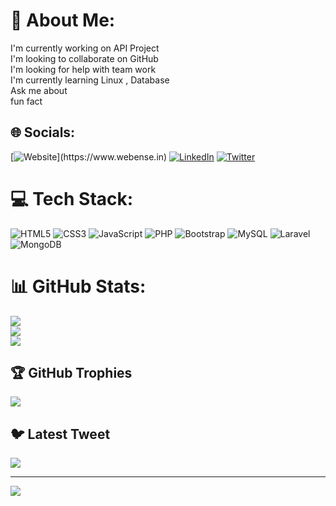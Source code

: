 
# 💫 About Me:
I'm currently working on API Project<br>I'm looking to collaborate on GitHub<br>I'm looking for help with team work<br>I'm currently learning Linux , Database<br>Ask me about <br>fun fact


## 🌐 Socials:
[![Website](https://img.shields.io/website/PROTOCOL/URLREST.svg.)](https://www.webense.in) [![LinkedIn](https://img.shields.io/badge/LinkedIn-%230077B5.svg?logo=linkedin&logoColor=white)](https://linkedin.com/in/tarit-mahato) [![Twitter](https://img.shields.io/badge/Twitter-%231DA1F2.svg?logo=Twitter&logoColor=white)](https://twitter.com/Tarit_Official) 

# 💻 Tech Stack:
![HTML5](https://img.shields.io/badge/html5-%23E34F26.svg?style=for-the-badge&logo=html5&logoColor=white) ![CSS3](https://img.shields.io/badge/css3-%231572B6.svg?style=for-the-badge&logo=css3&logoColor=white) ![JavaScript](https://img.shields.io/badge/javascript-%23323330.svg?style=for-the-badge&logo=javascript&logoColor=%23F7DF1E) ![PHP](https://img.shields.io/badge/php-%23777BB4.svg?style=for-the-badge&logo=php&logoColor=white) ![Bootstrap](https://img.shields.io/badge/bootstrap-%23563D7C.svg?style=for-the-badge&logo=bootstrap&logoColor=white) ![MySQL](https://img.shields.io/badge/mysql-%2300f.svg?style=for-the-badge&logo=mysql&logoColor=white) ![Laravel](https://img.shields.io/badge/laravel-%23FF2D20.svg?style=for-the-badge&logo=laravel&logoColor=white) ![MongoDB](https://img.shields.io/badge/MongoDB-%234ea94b.svg?style=for-the-badge&logo=mongodb&logoColor=white)
# 📊 GitHub Stats:
![](https://github-readme-stats.vercel.app/api?username=mahatotarit&theme=blue-green&hide_border=false&include_all_commits=true&count_private=true)<br/>
![](https://github-readme-streak-stats.herokuapp.com/?user=mahatotarit&theme=blue-green&hide_border=false)<br/>
![](https://github-readme-stats.vercel.app/api/top-langs/?username=mahatotarit&theme=blue-green&hide_border=false&include_all_commits=true&count_private=true&layout=compact)

## 🏆 GitHub Trophies
![](https://github-profile-trophy.vercel.app/?username=mahatotarit&theme=radical&no-frame=false&no-bg=false&margin-w=4)

## 🐦 Latest Tweet
[![](https://gtce.itsvg.in/api?username=Tarit_Official)](https://github.com/VishwaGauravIn/github-twitter-card-embed)

---
[![](https://visitcount.itsvg.in/api?id=mahatotarit&icon=0&color=0)](https://visitcount.itsvg.in)

<!-- Proudly created with GPRM ( https://gprm.itsvg.in ) -->
